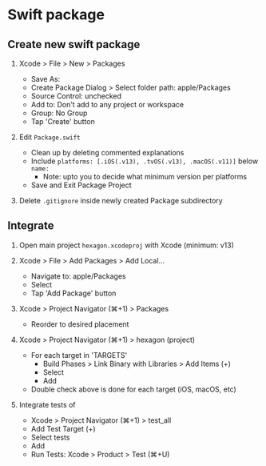 # Swift package

## Create new swift package

1. Xcode > File > New > Packages
   - Save As: <Package Name>
   - Create Package Dialog > Select folder path: apple/Packages
   - Source Control: unchecked
   - Add to: Don't add to any project or workspace
   - Group: No Group
   - Tap 'Create' button

2. Edit `Package.swift`
   - Clean up by deleting commented explanations
   - Include `platforms: [.iOS(.v13), .tvOS(.v13), .macOS(.v11)]` below `name:`
       * Note: upto you to decide what minimum version per platforms
   - Save and Exit Package Project

3. Delete `.gitignore` inside newly created Package subdirectory

## Integrate 

1. Open main project `hexagon.xcodeproj` with Xcode (minimum: v13)

2. Xcode > File > Add Packages > Add Local...
   - Navigate to: apple/Packages
   - Select <Package Name>
   - Tap 'Add Package' button

3. Xcode > Project Navigator (⌘+1) > Packages
   - Reorder to desired placement

4. Xcode > Project Navigator (⌘+1) > hexagon (project)
   - For each target in 'TARGETS'
     + Build Phases > Link Binary with Libraries > Add Items (+)
     + Select <Package Name> 
     + Add
   - Double check above is done for each target (iOS, macOS, etc)

5. Integrate tests of <Package Name> 
   - Xcode > Project Navigator (⌘+1) > test_all 
   - Add Test Target (+)
   - Select <PackageName>tests
   - Add
   - Run Tests: Xcode > Product > Test (⌘+U)
